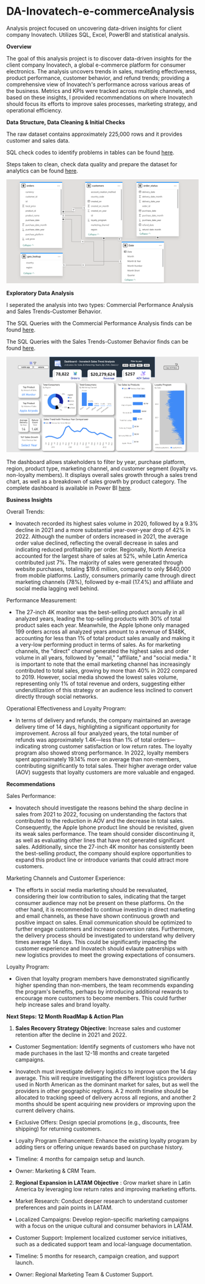 # DA-Inovatech-e-commerceAnalysis
Analysis project focused on uncovering data-driven insights for client company Inovatech. Utilizes SQL, Excel, PowerBI and statistical analysis.

**Overview**

The goal of this analysis project is to discover data-driven insights for the client company Inovatech, a global e-commerce platform for consumer electronics. The analysis uncovers trends in sales, marketing effectiveness, product performance, customer behavior, and refund trends; providing a comprehensive view of Inovatech's performance across various areas of the business. Metrics and KPIs were tracked across multiple channels, and based on these insights, I provided recommendations on where Inovatech should focus its efforts to improve sales processes, marketing strategy, and operational efficiency.

**Data Structure, Data Cleaning & Initial Checks** 

The raw dataset contains approximately 225,000 rows and it provides customer and sales data. 

SQL check codes to identify problems in tables can be found [here](SQL_Inovatech_Data_Checks). 

Steps taken to clean, check data quality and prepare the dataset for analytics can be found [here](Inova_Issue_Log.xlsx). 

![image alt](https://github.com/ZivkoDanicic/DA-Inovatech-e-commerceAnalysis/blob/main/Inova_Data_Structure.png?raw=true)

**Exploratory Data Analysis** 

I seperated the analysis into two types: Commercial Performance Analysis and Sales Trends-Customer Behavior.

The SQL Queries with the Commercial Performance Analysis finds can be found [here](SQL_Inovatech_Commercial_Analysis).

The SQL Queries with the Sales Trends-Customer Behavior finds can be found [here](SQL_Inovatech_Sales_Trends).

![image alt](Dashboard.png)

The dashboard allows stakeholders to filter by year, purchase platform, region, product type, marketing channel, and customer segment (loyalty vs. non-loyalty members). It displays overall sales growth through a sales trend chart, as well as a breakdown of sales growth by product category. The complete dashboard is available in Power BI  [here](https://app.powerbi.com/view?r=eyJrIjoiMWQxYjZjMzQtOWMyOC00ZDhhLThhYjMtYzY1NTA2M2MzNWUwIiwidCI6ImE2NmM3ZDYzLWRmMWItNGYxNS05NzVmLWJlYmM2NDM1ZjZhOSJ9). 


**Business Insights**

Overall Trends:

* Inovatech recorded its highest sales volume in 2020, followed by a 9.3% decline in 2021 and a more substantial year-over-year drop of 42% in 2022. Although the number of orders increased in 2021, the average order value declined, reflecting the overall decrease in sales and indicating reduced profitability per order. Regionally, North America accounted for the largest share of sales at 52%, while Latin America contributed just 7%. The majority of sales were generated through website purchases, totaling $19.6 million, compared to only $640,000 from mobile platforms. Lastly, consumers primarily came through direct marketing channels (78%), followed by e-mail (17.4%) and affiliate and social media lagging well behind. 

Performance Measurement:

* The 27-inch 4K monitor was the best-selling product annually in all analyzed years, leading the top-selling products with 30% of total product sales each year. Meanwhile, the Apple Iphone only managed 199 orders across all analyzed years amount to a revenue of $148K, accounting for less than 1% of total product sales anually and making it a very-low performing product in terms of sales. As for marketing channels, the "direct" channel generated the highest sales and order volume in all years, followed by "email," "affiliate," and "social media." It is important to note that the email marketing channel has increasingly contributed to total sales, growing by more than 40% in 2022 compared to 2019. However, social media showed the lowest sales volume, representing only 1% of total revenue and orders, suggesting either underutilization of this strategy or an audience less inclined to convert directly through social networks.

Operational Effectiveness and Loyalty Program:

* In terms of delivery and refunds, the company maintained an average delivery time of 14 days, highlighting a significant opportunity for improvement. Across all four analyzed years, the total number of refunds was approximately 1.4K—less than 1% of total orders—indicating strong customer satisfaction or low return rates. The loyalty program also showed strong performance. In 2022, loyalty members spent approximately 19.14% more on average than non-members, contributing significantly to total sales. Their higher average order value (AOV) suggests that loyalty customers are more valuable and engaged.

**Recommendations**

Sales Performance:

* Inovatech should investigate the reasons behind the sharp decline in sales from 2021 to 2022, focusing on understanding the factors that contributed to the reduction in AOV and the decrease in total sales. Consequently, the Apple Iphone product line should be revisited, given its weak sales performance. The team should consider discontinuing it, as well as evaluating other lines that have not generated significant sales. Additionally, since the 27-inch 4K monitor has consistently been the best-selling product, the company should explore opportunities to expand this product line or introduce variants that could attract more customers.

Marketing Channels and Customer Experience:

* The efforts in social media marketing should be reevaluated, considering their low contribution to sales, indicating that the target consumer audience may not be present on these platforms. On the other hand, it is recommended to continue investing in direct marketing and email channels, as these have shown continuous growth and positive impact on sales. Email communication should be optimized to further engage customers and increase conversion rates. Furthermore, the delivery process should be investigated to understand why delivery times average 14 days. This could be significantly impacting the customer experience and Inovatech should evlaute patnerships with new logistics provides to meet the growing expectations of consumers. 

Loyalty Program:

* Given that loyalty program members have demonstrated significantly higher spending than non-members, the team recommends expanding the program's benefits, perhaps by introducing additional rewards to encourage more customers to become members. This could further help increase sales and brand loyalty.


**Next Steps: 12 Month RoadMap & Action Plan**

1. **Sales Recovery Strategy Objective**: Increase sales and customer retention after the decline in 2021 and 2022.

* Customer Segmentation: Identify segments of customers who have not made purchases in the last 12-18 months and create targeted campaigns.

* Inovatech must investigate delivery logistics to improve upon the 14 day average. This will require investigating the different logistics providers used in North American as the dominant market for sales, but as well the providers in other geographic regtions. A 2 month timeline should be allocated to tracking speed of delivery across all regions, and another 2 months should be spent acquiring new providers or improving upon the current delivery chains. 

* Exclusive Offers: Design special promotions (e.g., discounts, free shipping) for returning customers.

* Loyalty Program Enhancement: Enhance the existing loyalty program by adding tiers or offering unique rewards based on purchase history.
* Timeline: 4 months for campaign setup and launch.
* Owner: Marketing & CRM Team.


2. **Regional Expansion in LATAM Objective** : Grow market share in Latin America by leveraging low return rates and improving marketing efforts.

* Market Research: Conduct deeper research to understand customer preferences and pain points in LATAM.

* Localized Campaigns: Develop region-specific marketing campaigns with a focus on the unique cultural and consumer behaviors in LATAM.

* Customer Support: Implement localized customer service initiatives, such as a dedicated support team and local-language documentation.

* Timeline: 5 months for research, campaign creation, and support launch.

* Owner: Regional Marketing Team & Customer Support.
